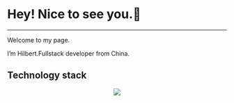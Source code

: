 # Hey! Nice to see you.👋

---

Welcome to my page.

I’m Hilbert.Fullstack developer from China.

## Technology stack

<div align="center"> <img src="https://visitor-badge.glitch.me/badge?page_id=moonerhigh" /> </div>
